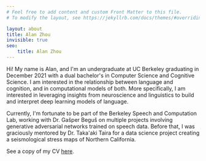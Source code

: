 ```yaml
---
# Feel free to add content and custom Front Matter to this file.
# To modify the layout, see https://jekyllrb.com/docs/themes/#overriding-theme-defaults

layout: about
title: Alan Zhou
invisible: true
seo:
    title: Alan Zhou
---
```


Hi! My name is Alan, and I'm an undergraduate at UC Berkeley graduating in December 2021 with a dual bachelor's in Computer Science and Cognitive Science. I am interested in the relationship between language and cognition, and in computational models of both. More specifically, I am interested in leveraging insights from neuroscience and linguistics to build and interpret deep learning models of language.

Currently, I'm fortunate to be part of the Berkeley Speech and Computation Lab, working with Dr. Gašper Beguš on multiple projects involving generative adversarial networks trained on speech data. Before that, I was graciously mentored by Dr. Taka'aki Taira for a data science project creating a seismological stress maps of Northern California.

See a copy of my CV [here](assets/pdf/CV.pdf).
